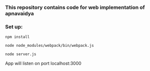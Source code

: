 ### This repository contains code for web implementation of apnavaidya ###

### Set up: ###
```npm install```

```node node_modules/webpack/bin/webpack.js```

```node server.js```

App will listen on port localhost:3000